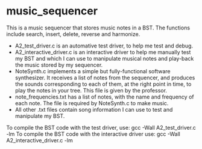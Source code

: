 # music_sequencer
This is a music sequencer that stores music notes in a BST. The functions include search, insert, delete, reverse and harmonize.

- A2_test_driver.c is an automative test driver, to help me test and debug.
- A2_interactive_driver.c is an interactive driver to help me manually test my BST 
and which I can use to manipulate musical notes and play-back the music stored by my sequencer.
- NoteSynth.c implements a simple but fully-functional software synthesizer. 
It receives a list of notes from the sequencer, and produces the sounds corresponding to each of them, 
at the right point in time, to play the notes in your tree. This file is given by the professor.
- note_frequencies.txt has a list of notes, with the name and frequency of each note. 
The file is required by NoteSynth.c to make music.
- All other .txt files contain song information I can use to test and manipulate my BST.

To compile the BST code with the test driver, use:
  gcc -Wall A2_test_driver.c -lm
To compile the BST code with the interactive driver use:
  gcc -Wall A2_interactive_driver.c -lm
